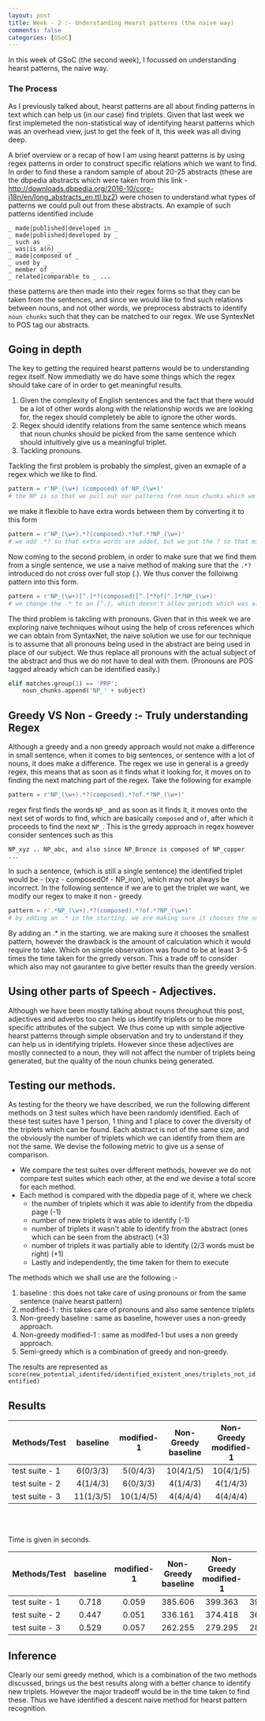 ```yaml
---
layout: post
title: Week - 2 :- Understanding Hearst patterns (the naive way)
comments: false
categories: [GSoC]
---
```


In this week of GSoC (the second week), I focussed on understanding hearst patterns, the naive way. 

### The Process

As I previously talked about, hearst patterns are all about finding patterns in text which can help us (in our case) find triplets. Given that last week we first implemeted the non-statistical way of identifying hearst patterns which was an overhead view, just to get the feek of it, this week was all diving deep. 

A brief overview or a recap of how I am using hearst patterns is by using regex patterns in order to construct specific relations which we want to find. In order to find these a random sample of about 20-25 abstracts (these are the dbpedia abstracts which were taken from this link - http://downloads.dbpedia.org/2016-10/core-i18n/en/long_abstracts_en.ttl.bz2) were chosen to understand what types of patterns we could pull out from these abstracts. An example of such patterns identified include 

```
_ made|published|developed in _ 
_ made|published|developed by _
_ such as  _
_ was|is a(n) _
_ made|composed of _
_ used by _
_ member of _
_ related|comparable to _ ...
```
these patterns are then made into their regex forms so that they can be taken from the sentences, and since we would like to find such relations between nouns, and not other words, we preprocess abstracts to identify `noun chunks` such that they can be matched to our regex. We use SyntexNet to POS tag our abstracts.

## Going in depth

The key to getting the required hearst patterns would be to understanding regex itself. Now immediatly we do have some things which the regex should take care of in order to get meaningful results. 

1. Given the complexity of English sentences and the fact that there would be a lot of other words along with the relationship words we are looking for, the regex should completely be able to ignore the other words. 
2. Regex should identify relations from the same sentence which means that noun chunks should be picked from the same sentence which should intuitively give us a meaningful triplet.
3. Tackling pronouns. 

Tackling the first problem is probably the simplest, given an exmaple of a regex which we like to find. 

```python
pattern = r'NP_(\w+) (composed) of NP_(\w+)'
# the NP is so that we pull out our patterns from noun chunks which we earlier talked about.
```

we make it flexible to have extra words between them by converting it to this form 

```python
pattern = r'NP_(\w+).*?(composed).*?of.*?NP_(\w+)'
# we add .*? so that extra words are added, but we put the ? so that minimal words are added.
```

Now coming to the second problem, in order to make sure that we find them from a single sentence, we use a naive method of making sure that the `.*?` introduced do not cross over full stop (.). We thus conver the folloiwng pattern into this form. 

```python
pattern = r'NP_(\w+)[^.]*?(composed)[^.]*?of[^.]*?NP_(\w+)'
# we change the .* to an [^.], which doesn't allow periods which was allowed previously.
```

The third problem is takcling with pronouns. Given that in this week we are exploring naive techniques wihout using the help of cross references which we can obtain from SyntaxNet, the naive solution we use for our technique is to assume that all pronouns being used in the abstract are being used in place of our subject. We thus replace all pronouns with the actual subject of the abstract and thus we do not have to deal with them. (Pronouns are POS tagged already which can be identified easily.)

```python
elif matches.group(1) == 'PRP':
    noun_chunks.append('NP_' + subject)
```

## Greedy VS Non - Greedy :- Truly understanding Regex

Although a greedy and a non greedy approach would not make a difference in small sentence, when it comes to big sentences, or sentence with a lot of nouns, it does make a difference. The regex we use in general is a greedy regex, this means that as soon as it finds what it looking for, it moves on to finding the next matching part of the regex. Take the following for example


```python
pattern = r'NP_(\w+).*?(composed).*?of.*?NP_(\w+)'
```

regex first finds the words `NP_` and as soon as it finds it, it moves onto the next set of words to find, which are basically `composed` and `of`, after which it proceeds to find the next `NP_`. This is the grredy approach in regex however consider sentences such as this 

```
NP_xyz .. NP_abc, and also since NP_Bronze is composed of NP_copper ...
```
In such a sentence, (which is still a single sentence) the identified triplet would be - (xyz - composedOf - NP_iron), which may not always be incorrect. In the following sentence if we are to get the triplet we want, we modify our regex to make it non - greedy

```python
pattern = r'.*NP_(\w+).*?(composed).*?of.*?NP_(\w+)'
# by adding an .* in the starting. we are making sure it chooses the smallest pattern
```
By adding an .* in the starting. we are making sure it chooses the smallest pattern, however the drawback is the amount of calculation which it would require to take. Which on simple observation was found to be at least 3-5 times the time taken for the grredy verson. This a trade off to consider which also may not gaurantee to give better results than the greedy version. 

## Using other parts of Speech - Adjectives.

Although we have been mostly talking about nouns throughout this post, adjectives and adverbs too can help us identify triplets or to be more specific attributes of the subject. We thus come up with simple adjective hearst patterns through simple observation and try to understand if they can help us in identifying triplets. However since these adjectives are mostly connected to a noun, they will not affect the number of triplets being generated, but the quality of the noun chunks being generated.


## Testing our methods. 

As testing for the theory we have described, we run the following different methods on 3 test suites which have been randomly identified. Each of these test suites have 1 person, 1 thing and 1 place to cover the diversity of the triplets which can be found. Each abstract is not of the same size, and the obviously the number of triplets which we can identify from them are not the same. We devise the following metric to give us a sense of comparison. 

- We compare the test suites over different methods, however we do not compare test suites which each other, at the end we devise a total score for each method. 
- Each method is compared with the dbpedia page of it, where we check 
  - the number of triplets which it was able to identify from the dbpedia page (-1)
  - number of new triplets it was able to identify (-1)
  - number of triplets it wasn't able to identify from the abstract (ones which can be seen from the abstract) (+3)
  - number of triplets it was partially able to identify (2/3 words must be right) (+1)
  - Lastly and independently, the time taken for them to execute


The methods which we shall use are the following :-

1. baseline : this does not take care of using pronouns or from the same sentence (naive hearst pattern)
2. modified-1 : this takes care of pronouns and also same sentence triplets
3. Non-greedy baseline : same as baseline, however uses a non-greedy approach. 
4. Non-greedy modified-1 : same as modifed-1 but uses a non greedy approach.
5. Semi-greedy which is a combination of greedy and non-greedy.

The results are represented as `score(new_potential_identifed/identified_existent_ones/triplets_not_identified)`

## Results

| Methods/Test | baseline | modified-1 | Non-Greedy baseline | Non-Greedy modified-1 |  Semi |
| :---         |     :---:      |     :---:    |    :---:      |     :---:     | :---: |
| test suite - 1 | 6(0/3/3) | 5(0/4/3) |  10(4/1/5) | 10(4/1/5) | 3(4/2/3) |
| test suite - 2 | 4(1/4/3) | 6(0/3/3) |  4(1/4/3) | 4(1/4/3) | 4(1/4/3) |
| test suite - 3 | 11(1/3/5) | 10(1/4/5) |  4(4/4/4) | 4(4/4/4) | 3(4/5/3) |


<br><br>

Time is given in seconds.

| Methods/Test | baseline | modified-1 | Non-Greedy baseline | Non-Greedy modified-1 | Semi |
| :---         |     :---:      |     :---:       |    :---:      |     :---:     | :---: |
| test suite - 1 | 0.718 | 0.059 | 385.606 | 399.363 | 399.727 |
| test suite - 2 | 0.447 | 0.051 | 336.161 | 374.418 | 362.735 |
| test suite - 3 | 0.529 | 0.057 | 262.255 | 279.295 | 287.364 |


## Inference 

Clearly our semi greedy method, which is a combination of the two methods discussed, brings us the best results along with a better chance to identify new triplets. However the major tradeoff would be in the time taken to find these. Thus we have identified a descent naive method for hearst pattern recognition.
